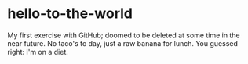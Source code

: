 # hello-to-the-world
My first exercise with GitHub; doomed to be deleted at some time in the near future.
No taco's to day, just a raw banana for lunch. You guessed right: I'm on a diet.
